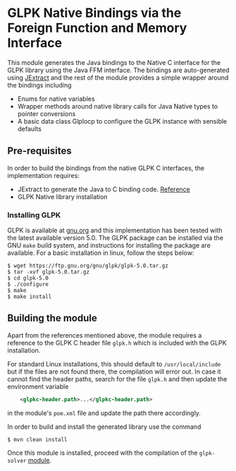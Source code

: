 # GLPK Native Bindings via the Foreign Function and Memory Interface

This module generates the Java bindings to the Native C interface for the GLPK library using the Java FFM interface.
The bindings are auto-generated using [JExtract](https://jdk.java.net/jextract/) and the rest of the module provides
a simple wrapper around the bindings including 

  * Enums for native variables 
  * Wrapper methods around native library calls for Java Native types to pointer conversions 
  * A basic data class GlpIocp to configure the GLPK instance with sensible defaults

## Pre-requisites 

In order to build the bindings from the native GLPK C interfaces, the implementation requires: 
  * JExtract to generate the Java to C binding code. [Reference](../README.md#install-and-configure-jextract)
  * GLPK Native library installation

### Installing GLPK
GLPK is available at [gnu.org](https://www.gnu.org/software/glpk/glpk.html) and this implementation has been tested 
with the latest available version 5.0. The GLPK package can be installed via the GNU `make` build system, and 
instructions for installing the package are available. For a basic installation in linux, follow the steps below: 
```shell
$ wget https://ftp.gnu.org/gnu/glpk/glpk-5.0.tar.gz
$ tar -xvf glpk-5.0.tar.gz
$ cd glpk-5.0
$ ./configure
$ make
$ make install
```

## Building the module

Apart from the references mentioned above, the module requires a reference to the GLPK C header file `glpk.h`
which is included with the GLPK installation. 

For standard Linux installations, this should default to 
`/usr/local/include` but if the files are not found there, the compilation will error out. In case it cannot find the 
header paths, search for the file `glpk.h` and then update the environment variable
```xml
    <glpkc-header.path>...</glpkc-header.path>
```
in the module's `pom.xml` file and update the path there accordingly. 

In order to build and install the generated library use the command
```
$ mvn clean install
```
Once this module is installed, proceed with the compilation of the `glpk-solver` [module](../glpk-solver/README.md).
